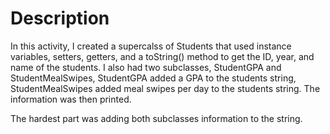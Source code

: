 # Description

In this activity, I created a supercalss of Students that used instance variables, setters, getters, and a toString() method to get the ID, year, and name of the students. I also had two subclasses, StudentGPA and StudentMealSwipes, StudentGPA added a GPA to the students string, StudentMealSwipes added meal swipes per day to the students string. The information was then printed.

The hardest part was adding both subclasses information to the string.
